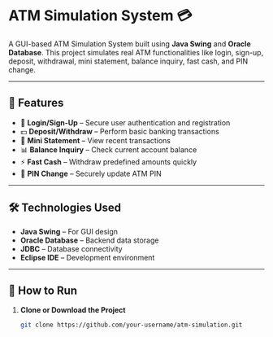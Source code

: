 # ATM Simulation System 💳

A GUI-based ATM Simulation System built using **Java Swing** and **Oracle Database**. This project simulates real ATM functionalities like login, sign-up, deposit, withdrawal, mini statement, balance inquiry, fast cash, and PIN change.

---

## 🧠 Features

- 🔐 **Login/Sign-Up** – Secure user authentication and registration
- 💵 **Deposit/Withdraw** – Perform basic banking transactions
- 📄 **Mini Statement** – View recent transactions
- 📊 **Balance Inquiry** – Check current account balance
- ⚡ **Fast Cash** – Withdraw predefined amounts quickly
- 🔑 **PIN Change** – Securely update ATM PIN

---

## 🛠️ Technologies Used

- **Java Swing** – For GUI design
- **Oracle Database** – Backend data storage
- **JDBC** – Database connectivity
- **Eclipse IDE** – Development environment

---

## 🚀 How to Run

1. **Clone or Download the Project**
   ```bash
   git clone https://github.com/your-username/atm-simulation.git
